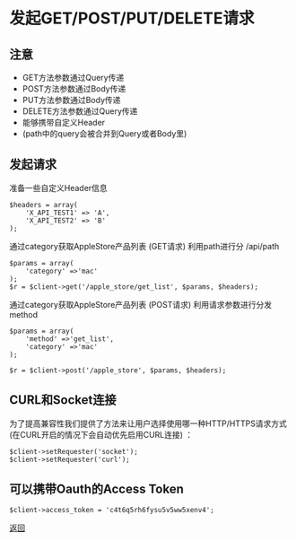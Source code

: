 # 发起GET/POST/PUT/DELETE请求 #

## 注意 ##

- GET方法参数通过Query传递
- POST方法参数通过Body传递
- PUT方法参数通过Body传递
- DELETE方法参数通过Query传递
- 能够携带自定义Header
- (path中的query会被合并到Query或者Body里)

## 发起请求 ##
准备一些自定义Header信息

    $headers = array(
        'X_API_TEST1' => 'A',
        'X_API_TEST2' => 'B'
    );

通过category获取AppleStore产品列表 (GET请求) 利用path进行分 /api/path

    $params = array(
	    'category' =>'mac'
    );
    $r = $client->get('/apple_store/get_list', $params, $headers);

通过category获取AppleStore产品列表 (POST请求) 利用请求参数进行分发 method

    $params = array(
        'method' =>'get_list',
    	'category' =>'mac'
    );

    $r = $client->post('/apple_store', $params, $headers);

## CURL和Socket连接

为了提高兼容性我们提供了方法来让用户选择使用哪一种HTTP/HTTPS请求方式(在CURL开启的情况下会自动优先启用CURL连接)  ：

    $client->setRequester('socket');
    $client->setRequester('curl');
    
## 可以携带Oauth的Access Token

	$client->access_token = 'c4t6q5rh6fysu5v5ww5xenv4';

[返回](index.md)